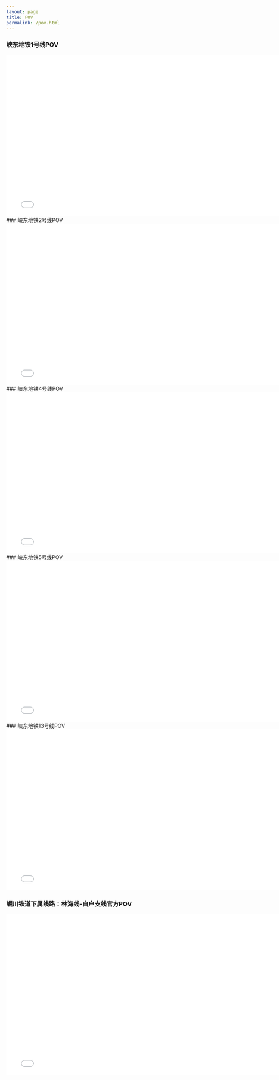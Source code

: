 ```yaml
---
layout: page
title: POV
permalink: /pov.html
---
```


### 峡东地铁1号线POV
<iframe src="//player.bilibili.com/player.html?aid=59003685&cid=102851666&page=1" width="768" height="432" scrolling="no" border="0" frameborder="no" framespacing="0" allowfullscreen="true"> </iframe>
### 峡东地铁2号线POV
<iframe src="//player.bilibili.com/player.html?aid=58739993&cid=102423492&page=1" width="768" height="432" scrolling="no" border="0" frameborder="no" framespacing="0" allowfullscreen="true"> </iframe>
### 峡东地铁4号线POV
<iframe src="//player.bilibili.com/player.html?aid=49720206&cid=87056967&page=1" width="768" height="432" scrolling="no" border="0" frameborder="no" framespacing="0" allowfullscreen="true"> </iframe>
### 峡东地铁5号线POV
<iframe src="//player.bilibili.com/player.html?aid=58622426&cid=102226163&page=1" width="768" height="432" scrolling="no" border="0" frameborder="no" framespacing="0" allowfullscreen="true"> </iframe>
### 峡东地铁13号线POV
<iframe src="//player.bilibili.com/player.html?aid=61536130&cid=107031026&page=1" width="768" height="432" scrolling="no" border="0" frameborder="no" framespacing="0" allowfullscreen="true"> </iframe>

### 崛川铁道下属线路：林海线-白户支线官方POV
<iframe src="//player.bilibili.com/player.html?aid=61494642&cid=106940016&page=1" width="768" height="432" scrolling="no" border="0" frameborder="no" framespacing="0" allowfullscreen="true"> </iframe>